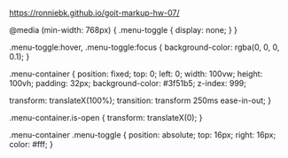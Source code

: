 https://ronniebk.github.io/goit-markup-hw-07/

@media (min-width: 768px) {
.menu-toggle {
display: none;
}
}

.menu-toggle:hover,
.menu-toggle:focus {
background-color: rgba(0, 0, 0, 0.1);
}

.menu-container {
position: fixed;
top: 0;
left: 0;
width: 100vw;
height: 100vh;
padding: 32px;
background-color: #3f51b5;
z-index: 999;

transform: translateX(100%);
transition: transform 250ms ease-in-out;
}

.menu-container.is-open {
transform: translateX(0);
}

.menu-container .menu-toggle {
position: absolute;
top: 16px;
right: 16px;
color: #fff;
}

